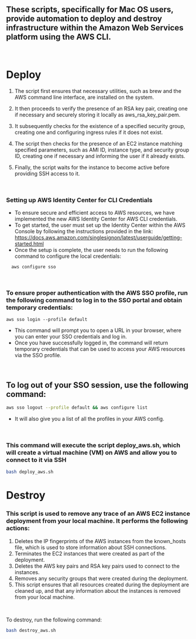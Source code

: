## These scripts, specifically for Mac OS users, provide automation to deploy and destroy infrastructure within the Amazon Web Services platform using the AWS CLI.

<br>

# Deploy

1. The script first ensures that necessary utilities, such as brew and the AWS command line interface, are installed on the system.

2. It then proceeds to verify the presence of an RSA key pair, creating one if necessary and securely storing it locally as aws_rsa_key_pair.pem.

3. It subsequently checks for the existence of a specified security group, creating one and configuring ingress rules if it does not exist.

4. The script then checks for the presence of an EC2 instance matching specified parameters, such as AMI ID, instance type, and security group ID, creating one if necessary and informing the user if it already exists.

5. Finally, the script waits for the instance to become active before providing SSH access to it.

<br>

### Setting up AWS Identity Center for CLI Credentials
* To ensure secure and efficient access to AWS resources, we have implemented the new AWS Identity Center for AWS CLI credentials. 
* To get started, the user must set up the Identity Center within the AWS Console by following the instructions provided in the link: https://docs.aws.amazon.com/singlesignon/latest/userguide/getting-started.html
* Once the setup is complete, the user needs to run the following command to configure the local credentials: 
```awscli
  aws configure sso
```
<br>

### To ensure proper authentication with the AWS SSO profile, run the following command to log in to the SSO portal and obtain temporary credentials:

```awscli
aws sso login --profile default
```


* This command will prompt you to open a URL in your browser, where you can enter your SSO credentials and log in. 
* Once you have successfully logged in, the command will return temporary credentials that can be used to access your AWS resources via the SSO profile.

<br>


## To log out of your SSO session, use the following command:
```bash
aws sso logout --profile default && aws configure list
```
* It will also give you a list of all the profiles in your AWS config.

<br>

### This command will execute the script deploy_aws.sh, which will create a virtual machine (VM) on AWS and allow you to connect to it via SSH

```bash
bash deploy_aws.sh
```

# Destroy 

### This script is used to remove any trace of an AWS EC2 instance deployment from your local machine. It performs the following actions:

1. Deletes the IP fingerprints of the AWS instances from the known_hosts file, which is used to store information about SSH connections.
2. Terminates the EC2 instances that were created as part of the deployment.
3. Deletes the AWS key pairs and RSA key pairs used to connect to the instances.
4. Removes any security groups that were created during the deployment.
5. This script ensures that all resources created during the deployment are cleaned up, and that any information about the instances is removed from your local machine.

<br>

To destroy, run the following command: 
```bash
bash destroy_aws.sh
```
